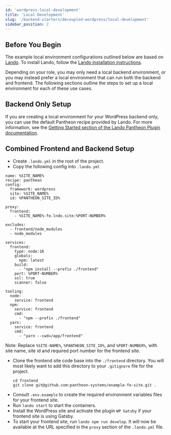 ```yaml
---
id: 'wordpress-local-development'
title: 'Local Development'
slug: '/backend-starters/decoupled-wordpress/local-development'
sidebar_position: 2
---
```


## Before You Begin

The example local environment configurations outlined below are based on
[Lando](https://lando.dev/). To install Lando, follow the
[Lando installation instructions](https://docs.lando.dev/getting-started/installation.html).

Depending on your role, you may only need a local backend environment, or you
may instead prefer a local environment that can run both the backend and
frontend. The following sections outline the steps to set up a local environment
for each of these use cases.

## Backend Only Setup

If you are creating a local environment for your WordPress backend only, you can
use the default Pantheon recipe provided by Lando. For more information, see the
[Getting Started section of the Lando Pantheon Plugin documentation](https://docs.lando.dev/pantheon/getting-started.html).

## Combined Frontend and Backend Setup

- Create `.lando.yml` in the root of the project.
- Copy the following config into `.lando.yml`

```
name: %SITE_NAME%
recipe: pantheon
config:
  framework: wordpress
  site: %SITE_NAME%
  id: %PANTHEON_SITE_ID%

proxy:
  frontend:
    - %SITE_NAME%-fe.lndo.site:%PORT-NUMBER%

excludes:
  - frontend/node_modules
  - node_modules

services:
  frontend:
    type: node:16
    globals:
      npm: latest
    build:
      - "npm install --prefix ./frontend"
    port: %PORT-NUMBER%
    ssl: true
    scanner: false

tooling:
  node:
    service: frontend
  npm:
    service: frontend
    cmd:
      - "npm --prefix ./frontend"
  yarn:
    service: frontend
    cmd:
      - "yarn --cwd=/app/frontend"
```

Note: Replace `%SITE-NAME%`, `%PANTHEON_SITE_ID%`, and `%PORT-NUMBER%`, with
site name, site id and required port number for the frontend site.

- Clone the frontend site code base into the `./frontend` directory. You will
  most likely want to add this directory to your `.gitignore` file for the
  project.
  ```
  cd frontend
  git clone git@github.com:pantheon-systems/example-fe-site.git .
  ```
- Consult `.env.example` to create the required environment variables files for
  your frontend site.
- Run `lando start` to start the containers.
- Install the WordPress site and activate the plugin `WP Gatsby` if your
  frontend site is using Gatsby.
- To start your frontend site, run `lando npm run develop`. It will now be
  available at the URL specified in the `proxy` section of the `.lando.yml`
  file.
